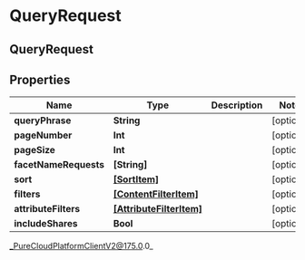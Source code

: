 # QueryRequest

## QueryRequest

## Properties

|Name | Type | Description | Notes|
|------------ | ------------- | ------------- | -------------|
| **queryPhrase** | **String** |  | [optional] |
| **pageNumber** | **Int** |  | [optional] |
| **pageSize** | **Int** |  | [optional] |
| **facetNameRequests** | **[String]** |  | [optional] |
| **sort** | [**[SortItem]**]([SortItem]) |  | [optional] |
| **filters** | [**[ContentFilterItem]**]([ContentFilterItem]) |  | [optional] |
| **attributeFilters** | [**[AttributeFilterItem]**]([AttributeFilterItem]) |  | [optional] |
| **includeShares** | **Bool** |  | [optional] |



_PureCloudPlatformClientV2@175.0.0_
